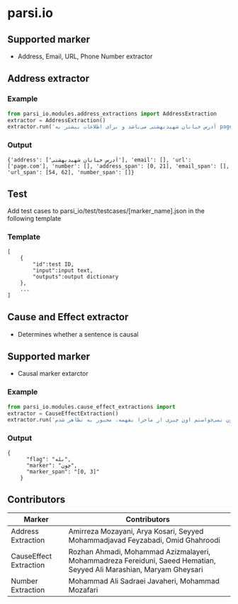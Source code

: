 # parsi.io
## Supported marker
- Address, Email, URL, Phone Number extractor

## Address extractor
### Example
```python
from parsi_io.modules.address_extractions import AddressExtraction
extractor = AddressExtraction()
extractor.run('آدرس خیابان شهیدبهشتی می‌باشد و برای اطلاعات بیشتر به page.com مراجعه فرمایید')
```
### Output
```
{'address': ['آدرس خیابان شهیدبهشتی'], 'email': [], 'url': ['page.com'], 'number': [], 'address_span': [0, 21], 'email_span': [], 'url_span': [54, 62], 'number_span': []}
```
## Test
Add test cases to parsi_io/test/testcases/\[marker_name].json in the following template
### Template
```
[
    {
        "id":test ID,
        "input":input text,
        "outputs":output dictionary
    },
    ...
]
```
## Cause and Effect extractor
- Determines whether a sentence is causal

## Supported marker
- Causal marker extarctor

### Example
```python
from parsi_io.modules.cause_effect_extractions import 
extractor = CauseEffectExtraction()
extractor.run('چون نمی‌خواستم اون چیزی از ماجرا بفهمه، مجبور به تظاهر شدم.')
```
### Output
```
{
      "flag": "بله",
      "marker": "چون",
      "marker_span": "[0, 3]"
    }
```

## Contributors
| Marker      | Contributors |
| ----------- | ----------- |
| Address Extraction      | Amirreza Mozayani, Arya Kosari, Seyyed Mohammadjavad Feyzabadi, Omid Ghahroodi       |
| CauseEffect Extraction      | Rozhan Ahmadi, Mohammad Azizmalayeri, Mohammadreza Fereiduni, Saeed Hematian, Seyyed Ali Marashian, Maryam Gheysari       |
| Number Extraction   | Mohammad Ali Sadraei Javaheri, Mohammad Mozafari        |
